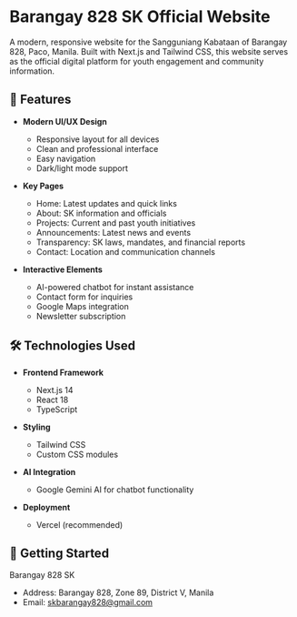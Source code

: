 # Barangay 828 SK Official Website

A modern, responsive website for the Sangguniang Kabataan of Barangay 828, Paco, Manila. Built with Next.js and Tailwind CSS, this website serves as the official digital platform for youth engagement and community information.

## 🌟 Features

- **Modern UI/UX Design**
  - Responsive layout for all devices
  - Clean and professional interface
  - Easy navigation
  - Dark/light mode support

- **Key Pages**
  - Home: Latest updates and quick links
  - About: SK information and officials
  - Projects: Current and past youth initiatives
  - Announcements: Latest news and events
  - Transparency: SK laws, mandates, and financial reports
  - Contact: Location and communication channels

- **Interactive Elements**
  - AI-powered chatbot for instant assistance
  - Contact form for inquiries
  - Google Maps integration
  - Newsletter subscription

## 🛠️ Technologies Used

- **Frontend Framework**
  - Next.js 14
  - React 18
  - TypeScript

- **Styling**
  - Tailwind CSS
  - Custom CSS modules

- **AI Integration**
  - Google Gemini AI for chatbot functionality

- **Deployment**
  - Vercel (recommended)

## 🚀 Getting Started

Barangay 828 SK
- Address: Barangay 828, Zone 89, District V, Manila
- Email: skbarangay828@gmail.com

